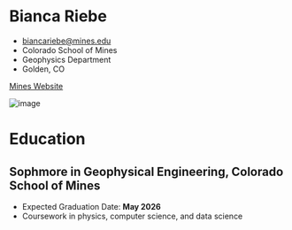 # Bianca Riebe
- biancariebe@mines.edu
- Colorado School of Mines
- Geophysics Department
- Golden, CO

[Mines Website](https://www.mines.edu/)

![image](https://github.com/biancaann6/resume/assets/129909596/aaf442f8-0dfa-4fc3-b6cb-489ba09876d1)

# Education

## Sophmore in Geophysical Engineering, Colorado School of Mines
- Expected Graduation Date: **May 2026**
- Coursework in physics, computer science, and data science



